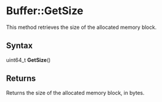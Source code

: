 # Buffer::GetSize #
This method retrieves the size of the allocated memory block.

## Syntax ##
uint64_t **GetSize**()

## Returns ##
Returns the size of the allocated memory block, in bytes.